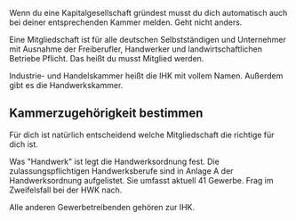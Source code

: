 Wenn du eine Kapitalgesellschaft gründest musst du dich automatisch auch bei deiner entsprechenden Kammer melden. Geht nicht anders.

Eine Mitgliedschaft ist für alle deutschen Selbstständigen und Unternehmer mit Ausnahme der Freiberufler, Handwerker und landwirtschaftlichen Betriebe Pflicht. Das heißt du musst Mitglied werden.

Industrie- und Handelskammer heißt die IHK mit vollem Namen. Außerdem gibt es die Handwerkskammer.

## Kammerzugehörigkeit bestimmen

Für dich ist natürlich entscheidend welche Mitgliedschaft die richtige für dich ist.

Was "Handwerk" ist legt die Handwerksordnung fest. Die zulassungspflichtigen Handwerksberufe sind in Anlage A der Handwerksordnung aufgelistet. Sie umfasst aktuell 41 Gewerbe. Frag im Zweifelsfall bei der HWK nach.

Alle anderen Gewerbetreibenden gehören zur IHK.
